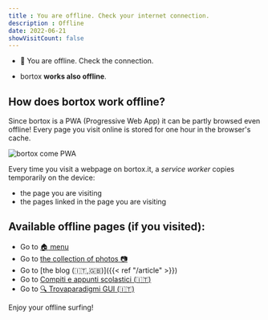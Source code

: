```yaml
---
title : You are offline. Check your internet connection.
description : Offline
date: 2022-06-21
showVisitCount: false
---
```


* :mobile_phone_off: You are offline. Check the connection.

* bortox **works also offline**. 

## How does bortox work offline?

Since bortox is a PWA (Progressive Web App) it can be partly browsed even offline! Every page you visit online is stored for one hour in the browser's cache.

![bortox come PWA](/pwa.png)

Every time you visit a webpage on bortox.it, a _service worker_ copies temporarily on the device:

* the page you are visiting
* the pages linked in the page you are visiting

## Available offline pages (if you visited):

* Go to [:house: menu](https://bortox.it/)
* Go to <a target="_blank" href="https://bortox.it/galleria/"> the collection of photos 📷</a>
* Go to [the blog (:it:,:uk:)]({{< ref "/article" >}})
* Go to <a target="_blank" href="https://bortox.it/Compiti-scolastici/">Compiti e appunti scolastici (🇮🇹)</a>
* Go to <a target="_blank" href="https://bortox.it/trovaparadigmi/">🔍 Trovaparadigmi GUI (🇮🇹)</a>

Enjoy your offline surfing!